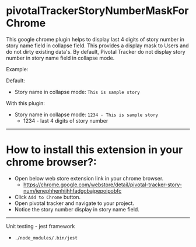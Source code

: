 # pivotalTrackerStoryNumberMaskForChrome

This google chrome plugin helps to display last 4 digits of story number in story name field in collapse field. This provides a display mask to Users and do not dirty existing data's. By default, Pivotal Tracker do not display story number in story name field in collapse mode.

Example:

 Default:
   - Story name in collapse mode: `This is sample story`

 With this plugin:
   - Story name in collapse mode: `1234 - This is sample story`  
       - 1234 - last 4 digits of story number

-----
# How to install this extension in your chrome browser?:

 - Open below web store extension link in your chrome browser.
   - https://chrome.google.com/webstore/detail/pivotal-tracker-story-num/ienephhenhijhhfadgobajpepoipobfc
 - Click `Add to Chrome` button.
 - Open pivotal tracker and navigate to your project.
 - Notice the story number display in story name field.

-----

Unit testing - jest framework
  - `./node_modules/.bin/jest`    

